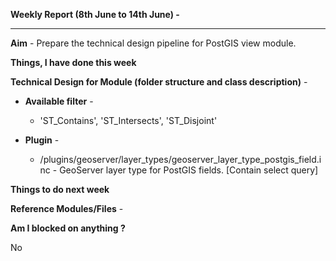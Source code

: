 **Weekly Report (8th June to 14th June) -**

***

**Aim** - Prepare the technical design pipeline for PostGIS view module.

**Things, I have done this week**


**Technical Design for Module (folder structure and class description)** -

* **Available filter** -  
  * 'ST_Contains', 'ST_Intersects', 'ST_Disjoint'

* **Plugin** - 
  * /plugins/geoserver/layer_types/geoserver_layer_type_postgis_field.inc - GeoServer layer type for PostGIS fields. [Contain select query]


**Things to do next week**


**Reference Modules/Files** - 


**Am I blocked on anything ?**

No